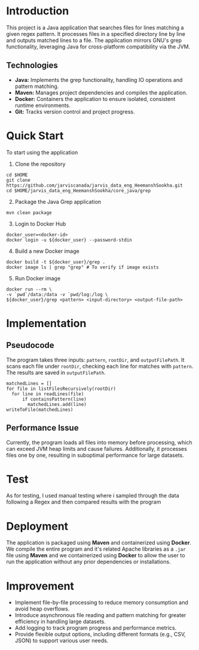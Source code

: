 
# Introduction
This project is a Java application that searches files for lines matching a given regex pattern. It processes files in a specified directory line by line and outputs matched lines to a file. The application mirrors GNU's grep functionality, leveraging Java for cross-platform compatibility via the JVM.

## Technologies
- **Java:** Implements the grep functionality, handling IO operations and pattern matching.
- **Maven:** Manages project dependencies and compiles the application.
- **Docker:** Containers the application to ensure isolated, consistent runtime environments.
- **Git:** Tracks version control and project progress.

# Quick Start
To start using the application
1. Clone the repository
```
cd $HOME
git clone https://github.com/jarviscanada/jarvis_data_eng_HeemanshSookha.git
cd $HOME/jarvis_data_eng_HeemanshSookha/core_java/grep
```
2. Package the Java Grep application
```
mvn clean package
```
3. Login to Docker Hub
```
docker_user=<docker-id>
docker login -u ${docker_user} --password-stdin
```
4. Build a new Docker image
```
docker build -t ${docker_user}/grep .
docker image ls | grep "grep" # To verify if image exists
```
5. Run Docker image
```
docker run --rm \
-v `pwd`/data:/data -v `pwd/log:/log \
${docker_user}/grep <pattern> <input-directory> <output-file-path>
```

# Implementation
## Pseudocode
The program takes three inputs: `pattern`, `rootDir`, and `outputFilePath`. It scans each file under `rootDir`, checking each line for matches with `pattern`. The results are saved in `outputFilePath`.
```
matchedLines = []
for file in listFilesRecursively(rootDir)
  for line in readLines(file)
      if containsPattern(line)
        matchedLines.add(line)
writeToFile(matchedLines)
```

## Performance Issue
Currently, the program loads all files into memory before processing, which can exceed JVM heap limits and cause failures. Additionally, it processes files one by one, resulting in suboptimal performance for large datasets.

# Test
As for testing, I used manual testing where i sampled through the data following a Regex and then compared results with the program

# Deployment
The application is packaged using **Maven** and containerized using **Docker**. We compile the entire program and it's related Apache libraries as a `.jar` file using **Maven** and we containerized using **Docker** to allow the user to run the application without any prior dependencies or installations.

# Improvement
- Implement file-by-file processing to reduce memory consumption and avoid heap overflows.
- Introduce asynchronous file reading and pattern matching for greater efficiency in handling large datasets.
- Add logging to track program progress and performance metrics.
- Provide flexible output options, including different formats (e.g., CSV, JSON) to support various user needs.
